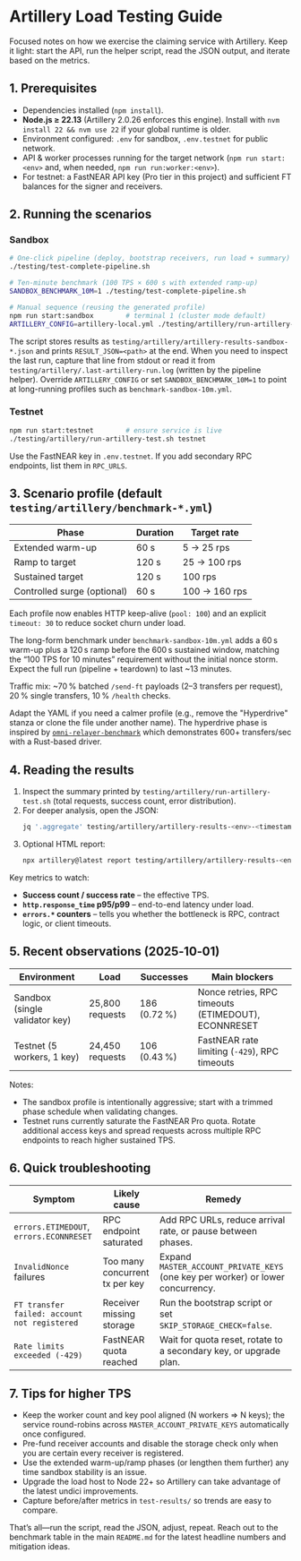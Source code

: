 # Artillery Load Testing Guide

Focused notes on how we exercise the claiming service with Artillery. Keep it light: start the API, run the helper script, read the JSON output, and iterate based on the metrics.

## 1. Prerequisites

- Dependencies installed (`npm install`).
- **Node.js ≥ 22.13** (Artillery 2.0.26 enforces this engine). Install with `nvm install 22 && nvm use 22` if your global runtime is older.
- Environment configured: `.env` for sandbox, `.env.testnet` for public network.
- API & worker processes running for the target network (`npm run start:<env>` and, when needed, `npm run run:worker:<env>`).
- For testnet: a FastNEAR API key (Pro tier in this project) and sufficient FT balances for the signer and receivers.

## 2. Running the scenarios

### Sandbox

```bash
# One-click pipeline (deploy, bootstrap receivers, run load + summary)
./testing/test-complete-pipeline.sh

# Ten-minute benchmark (100 TPS × 600 s with extended ramp-up)
SANDBOX_BENCHMARK_10M=1 ./testing/test-complete-pipeline.sh

# Manual sequence (reusing the generated profile)
npm run start:sandbox        # terminal 1 (cluster mode default)
ARTILLERY_CONFIG=artillery-local.yml ./testing/artillery/run-artillery-test.sh sandbox  # terminal 2
```

The script stores results as `testing/artillery/artillery-results-sandbox-*.json` and prints `RESULT_JSON=<path>` at the end. When you need to inspect the last run, capture that line from stdout or read it from `testing/artillery/.last-artillery-run.log` (written by the pipeline helper). Override `ARTILLERY_CONFIG` or set `SANDBOX_BENCHMARK_10M=1` to point at long-running profiles such as `benchmark-sandbox-10m.yml`.

### Testnet

```bash
npm run start:testnet        # ensure service is live
./testing/artillery/run-artillery-test.sh testnet
```

Use the FastNEAR key in `.env.testnet`. If you add secondary RPC endpoints, list them in `RPC_URLS`.

## 3. Scenario profile (default `testing/artillery/benchmark-*.yml`)

| Phase | Duration | Target rate |
| --- | --- | --- |
| Extended warm-up | 60 s | 5 → 25 rps |
| Ramp to target | 120 s | 25 → 100 rps |
| Sustained target | 120 s | 100 rps |
| Controlled surge (optional) | 60 s | 100 → 160 rps |

Each profile now enables HTTP keep-alive (`pool: 100`) and an explicit `timeout: 30` to reduce socket churn under load.

The long-form benchmark under `benchmark-sandbox-10m.yml` adds a 60 s warm-up plus a 120 s ramp before the 600 s sustained window, matching the “100 TPS for 10 minutes” requirement without the initial nonce storm. Expect the full run (pipeline + teardown) to last ~13 minutes.

Traffic mix: ~70 % batched `/send-ft` payloads (2–3 transfers per request), 20 % single transfers, 10 % `/health` checks.

Adapt the YAML if you need a calmer profile (e.g., remove the "Hyperdrive" stanza or clone the file under another name). The hyperdrive phase is inspired by [`omni-relayer-benchmark`](https://github.com/frolvanya/omni-relayer-benchmark) which demonstrates 600+ transfers/sec with a Rust-based driver.

## 4. Reading the results

1. Inspect the summary printed by `testing/artillery/run-artillery-test.sh` (total requests, success count, error distribution).
2. For deeper analysis, open the JSON:
   ```bash
   jq '.aggregate' testing/artillery/artillery-results-<env>-<timestamp>.json
   ```
3. Optional HTML report:
   ```bash
   npx artillery@latest report testing/artillery/artillery-results-<env>-<timestamp>.json
   ```

Key metrics to watch:
- **Success count / success rate** – the effective TPS.
- **`http.response_time` p95/p99** – end-to-end latency under load.
- **`errors.*` counters** – tells you whether the bottleneck is RPC, contract logic, or client timeouts.

## 5. Recent observations (2025‑10‑01)

| Environment | Load | Successes | Main blockers |
| --- | --- | --- | --- |
| Sandbox (single validator key) | 25,800 requests | 186 (0.72 %) | Nonce retries, RPC timeouts (ETIMEDOUT), ECONNRESET |
| Testnet (5 workers, 1 key) | 24,450 requests | 106 (0.43 %) | FastNEAR rate limiting (`-429`), RPC timeouts |

Notes:
- The sandbox profile is intentionally aggressive; start with a trimmed phase schedule when validating changes.
- Testnet runs currently saturate the FastNEAR Pro quota. Rotate additional access keys and spread requests across multiple RPC endpoints to reach higher sustained TPS.

## 6. Quick troubleshooting

| Symptom | Likely cause | Remedy |
| --- | --- | --- |
| `errors.ETIMEDOUT`, `errors.ECONNRESET` | RPC endpoint saturated | Add RPC URLs, reduce arrival rate, or pause between phases. |
| `InvalidNonce` failures | Too many concurrent tx per key | Expand `MASTER_ACCOUNT_PRIVATE_KEYS` (one key per worker) or lower concurrency. |
| `FT transfer failed: account not registered` | Receiver missing storage | Run the bootstrap script or set `SKIP_STORAGE_CHECK=false`. |
| `Rate limits exceeded (-429)` | FastNEAR quota reached | Wait for quota reset, rotate to a secondary key, or upgrade plan. |

## 7. Tips for higher TPS

- Keep the worker count and key pool aligned (N workers ⇒ N keys); the service round-robins across `MASTER_ACCOUNT_PRIVATE_KEYS` automatically once configured.
- Pre-fund receiver accounts and disable the storage check only when you are certain every receiver is registered.
- Use the extended warm-up/ramp phases (or lengthen them further) any time sandbox stability is an issue.
- Upgrade the load host to Node 22+ so Artillery can take advantage of the latest undici improvements.
- Capture before/after metrics in `test-results/` so trends are easy to compare.

That’s all—run the script, read the JSON, adjust, repeat. Reach out to the benchmark table in the main `README.md` for the latest headline numbers and mitigation ideas.